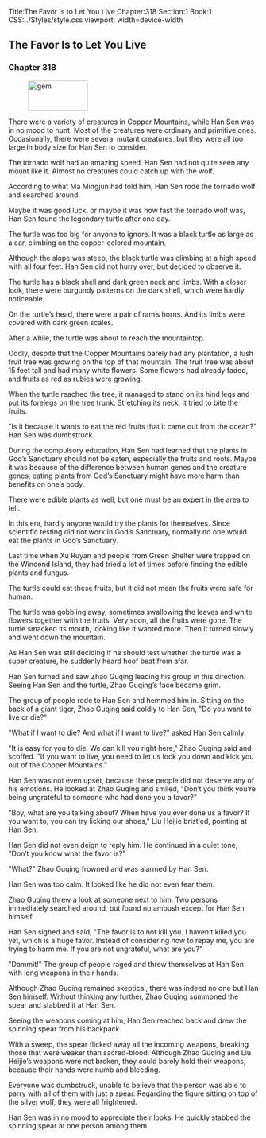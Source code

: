 Title:The Favor Is to Let You Live 
Chapter:318 
Section:1 
Book:1 
CSS:../Styles/style.css 
viewport: width=device-width
  
## The Favor Is to Let You Live
### Chapter 318
  
<figure>
	<img src="../Images/gem.gif" alt="gem" id="gem" width="120" height="60" />
</figure>
  

  
There were a variety of creatures in Copper Mountains, while Han Sen was in no mood to hunt. Most of the creatures were ordinary and primitive ones. Occasionally, there were several mutant creatures, but they were all too large in body size for Han Sen to consider.

The tornado wolf had an amazing speed. Han Sen had not quite seen any mount like it. Almost no creatures could catch up with the wolf.

According to what Ma Mingjun had told him, Han Sen rode the tornado wolf and searched around.

Maybe it was good luck, or maybe it was how fast the tornado wolf was, Han Sen found the legendary turtle after one day.

The turtle was too big for anyone to ignore. It was a black turtle as large as a car, climbing on the copper-colored mountain.

Although the slope was steep, the black turtle was climbing at a high speed with all four feet. Han Sen did not hurry over, but decided to observe it.

The turtle has a black shell and dark green neck and limbs. With a closer look, there were burgundy patterns on the dark shell, which were hardly noticeable.

On the turtle’s head, there were a pair of ram’s horns. And its limbs were covered with dark green scales.

After a while, the turtle was about to reach the mountaintop.

Oddly, despite that the Copper Mountains barely had any plantation, a lush fruit tree was growing on the top of that mountain. The fruit tree was about 15 feet tall and had many white flowers. Some flowers had already faded, and fruits as red as rubies were growing.

When the turtle reached the tree, it managed to stand on its hind legs and put its forelegs on the tree trunk. Stretching its neck, it tried to bite the fruits.

"Is it because it wants to eat the red fruits that it came out from the ocean?" Han Sen was dumbstruck.

During the compulsory education, Han Sen had learned that the plants in God’s Sanctuary should not be eaten, especially the fruits and roots. Maybe it was because of the difference between human genes and the creature genes, eating plants from God’s Sanctuary might have more harm than benefits on one’s body.

There were edible plants as well, but one must be an expert in the area to tell.

In this era, hardly anyone would try the plants for themselves. Since scientific testing did not work in God’s Sanctuary, normally no one would eat the plants in God’s Sanctuary.

Last time when Xu Ruyan and people from Green Shelter were trapped on the Windend Island, they had tried a lot of times before finding the edible plants and fungus.

The turtle could eat these fruits, but it did not mean the fruits were safe for human.

The turtle was gobbling away, sometimes swallowing the leaves and white flowers together with the fruits. Very soon, all the fruits were gone. The turtle smacked its mouth, looking like it wanted more. Then it turned slowly and went down the mountain.

As Han Sen was still deciding if he should test whether the turtle was a super creature, he suddenly heard hoof beat from afar.

Han Sen turned and saw Zhao Guqing leading his group in this direction. Seeing Han Sen and the turtle, Zhao Guqing’s face became grim.

The group of people rode to Han Sen and hemmed him in. Sitting on the back of a giant tiger, Zhao Guqing said coldly to Han Sen, "Do you want to live or die?"

"What if I want to die? And what if I want to live?" asked Han Sen calmly.

"It is easy for you to die. We can kill you right here," Zhao Guqing said and scoffed. "If you want to live, you need to let us lock you down and kick you out of the Copper Mountains."

Han Sen was not even upset, because these people did not deserve any of his emotions. He looked at Zhao Guqing and smiled, "Don’t you think you’re being ungrateful to someone who had done you a favor?"

"Boy, what are you talking about? When have you ever done us a favor? If you want to, you can try licking our shoes," Liu Heijie bristled, pointing at Han Sen.

Han Sen did not even deign to reply him. He continued in a quiet tone, "Don’t you know what the favor is?"

"What?" Zhao Guqing frowned and was alarmed by Han Sen.

Han Sen was too calm. It looked like he did not even fear them.

Zhao Guqing threw a look at someone next to him. Two persons immediately searched around, but found no ambush except for Han Sen himself.

Han Sen sighed and said, "The favor is to not kill you. I haven’t killed you yet, which is a huge favor. Instead of considering how to repay me, you are trying to harm me. If you are not ungrateful, what are you?"

"Dammit!" The group of people raged and threw themselves at Han Sen with long weapons in their hands.

Although Zhao Guqing remained skeptical, there was indeed no one but Han Sen himself. Without thinking any further, Zhao Guqing summoned the spear and stabbed it at Han Sen.

Seeing the weapons coming at him, Han Sen reached back and drew the spinning spear from his backpack.

With a sweep, the spear flicked away all the incoming weapons, breaking those that were weaker than sacred-blood. Although Zhao Guqing and Liu Heijie’s weapons were not broken, they could barely hold their weapons, because their hands were numb and bleeding.

Everyone was dumbstruck, unable to believe that the person was able to parry with all of them with just a spear. Regarding the figure sitting on top of the silver wolf, they were all frightened.

Han Sen was in no mood to appreciate their looks. He quickly stabbed the spinning spear at one person among them.